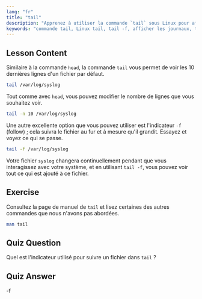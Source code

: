 ```yaml
---
lang: "fr"
title: "tail"
description: "Apprenez à utiliser la commande `tail` sous Linux pour afficher les fins de fichiers et surveiller les journaux. Découvrez `tail -f` pour des mises à jour en temps réel. Commencez votre parcours Linux !"
keywords: "commande tail, Linux tail, tail -f, afficher les journaux, tutoriel Linux, Linux pour débutants, guide Linux"
---
```


## Lesson Content

Similaire à la commande `head`, la commande `tail` vous permet de voir les 10 dernières lignes d'un fichier par défaut.

```bash
tail /var/log/syslog
```

Tout comme avec `head`, vous pouvez modifier le nombre de lignes que vous souhaitez voir.

```bash
tail -n 10 /var/log/syslog
```

Une autre excellente option que vous pouvez utiliser est l'indicateur `-f` (follow) ; cela suivra le fichier au fur et à mesure qu'il grandit. Essayez et voyez ce qui se passe.

```bash
tail -f /var/log/syslog
```

Votre fichier `syslog` changera continuellement pendant que vous interagissez avec votre système, et en utilisant `tail -f`, vous pouvez voir tout ce qui est ajouté à ce fichier.

## Exercise

Consultez la page de manuel de `tail` et lisez certaines des autres commandes que nous n'avons pas abordées.

```bash
man tail
```

## Quiz Question

Quel est l'indicateur utilisé pour suivre un fichier dans `tail` ?

## Quiz Answer

-f
